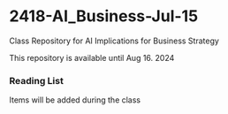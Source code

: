 # 2418-AI_Business-Jul-15
Class Repository for AI Implications for Business Strategy

This repository is available until Aug 16. 2024

### Reading List

<note>Items will be added during the class</note>












